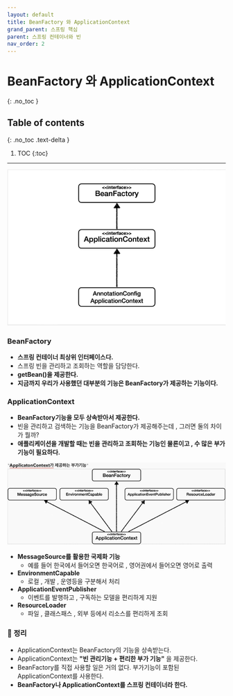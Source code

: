 ```yaml
---
layout: default
title: BeanFactory 와 ApplicationContext
grand_parent: 스프링 핵심
parent: 스프링 컨테이너와 빈
nav_order: 2
---
```


# BeanFactory 와 ApplicationContext
{: .no_toc }

## Table of contents
{: .no_toc .text-delta }

1. TOC
{:toc}

---
![](../../assets/images/spring-core/spring-container&bean/10.png)
### **BeanFactory**

-   **스프링 컨테이너 최상위 인터페이스다.**
-   스프링 빈을 관리하고 조회하는 역할을 담당한다.
-   **getBean()을 제공한다.**
-   **지금까지 우리가 사용했던 대부분의 기능은 BeanFactory가 제공하는 기능이다.**

### **ApplicationContext**

-   **BeanFactory기능을 모두 상속받아서 제공한다.**
-   빈을 관리하고 검색하는 기능을 BeanFactory가 제공해주는데 , 그러면 둘의 차이가 뭘까?
-   **애플리케이션을 개발할 때는 빈을 관리하고 조회하는 기능인 물론이고 , 수 많은 부가기능이 필요하다.**

![](../../assets/images/spring-core/spring-container&bean/11.png)
-   **MessageSource를 활용한 국제화 기능**
    -   예를 들어 한국에서 들어오면 한국어로 , 영어권에서 들어오면 영어로 출력
-   **EnvironmentCapable**
    -   로컬 , 개발 , 운영등을 구분해서 처리
-   **ApplicationEventPublisher**
    -   이벤트를 발행하고 , 구독하는 모델을 편리하게 지원
-   **ResourceLoader**
    -   파일 , 클래스패스 , 외부 등에서 리소스를 편리하게 조회


### 📌 **정리**

-   ApplicationContext는 BeanFactory의 기능을 상속받는다.
-   ApplicationContext는 **"빈 관리기능 + 편리한 부가 기능"** 을 제공한다.
-   BeanFactory를 직접 사용할 일은 거의 없다. 부가기능이 포함된 ApplicationContext를 사용한다.
-   **BeanFactory나 ApplicationContext를 스프링 컨테이너라 한다.**

